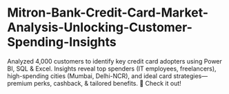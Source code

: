 # Mitron-Bank-Credit-Card-Market-Analysis-Unlocking-Customer-Spending-Insights
Analyzed 4,000 customers to identify key credit card adopters using Power BI, SQL &amp; Excel. Insights reveal top spenders (IT employees, freelancers), high-spending cities (Mumbai, Delhi-NCR), and ideal card strategies—premium perks, cashback, &amp; tailored benefits. 🚀 Check it out!
